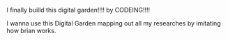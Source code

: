 I finally builld this digital garden!!!! by CODEING!!!!

I wanna use this Digital Garden mapping out all my researches by imitating how brian works. 